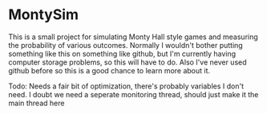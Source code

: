 # MontySim

This is a small project for simulating Monty Hall style games and measuring the probability of various outcomes.
Normally I wouldn't bother putting something like this on something like github, but I'm currently having computer storage problems, so this will have to do. Also I've never used github before so this is a good chance to learn more about it.

Todo:
Needs a fair bit of optimization, there's probably variables I don't need.
I doubt we need a seperate monitoring thread, should just make it the main thread here
